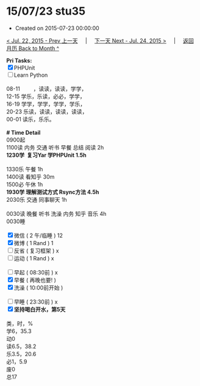 # 15/07/23 stu35

- Created on 2015-07-23 00:00:00

[< Jul. 22, 2015 - Prev 上一天](_archived/lifelogs/2015/07/d22.md) &nbsp; &nbsp; | &nbsp; &nbsp; [下一天 Next - Jul. 24, 2015 >](_archived/lifelogs/2015/07/d24.md) &nbsp; &nbsp; |  &nbsp; &nbsp; [返回月历 Back to Month ^](_archived/lifelogs/2015/07/index.md)
<br/><div><b>Pri Tasks:</b></div><div><input checked="true" type="checkbox"/>PHPUnit</div><div><input type="checkbox"/>Learn Python</div><div><br/></div><div>08-11         ，读读，读读，学学，</div><div>12-15 学乐，乐读，必必，学学，</div><div>16-19 学学，学学，学学，学乐，</div><div>20-23 乐读，读读，读读，读读，</div><div>00-01 读乐，乐乐。</div><div><br/></div><div><b># Time Detail</b></div><div>0900起</div><div>1100读 内务 交通 听书 早餐 总结 阅读 2h</div><div><b>1230学  复习Yar 学PHPUnit 1.5h</b></div><div><br/></div><div>1330乐 午餐 1h</div><div>1400读 看知乎 30m</div><div>1500必 午休 1h</div><div><b>1930学 理解测试方式 Rsync方法 4.5h</b></div><div>2030乐 交通 同事聊天 1h</div><div><br/></div><div>0030读 晚餐 听书 洗澡 内务 知乎 音乐 4h</div><div>0030睡</div><div><br/></div><div><input checked="true" type="checkbox"/>微信 ( 2 午/临睡 ) 12</div><div><input checked="true" type="checkbox"/>微博 ( 1 Rand ) 1</div><div><input type="checkbox"/>反省 ( 复习框架 ) x</div><div><input type="checkbox"/>运动 ( 1 Rand ) x</div><div><br/></div><div><input type="checkbox"/>早起 ( 08:30前 ) x</div><div><input checked="true" type="checkbox"/>早餐 ( 再晚也要! )</div><div><input checked="true" type="checkbox"/>洗澡 ( 10:00前开始 )</div><div><br/></div><div><input type="checkbox"/>早睡 ( 23:30前 ) x</div><div><b><input checked="true" type="checkbox"/></b><b>坚持喝白开水，第5天</b></div><div><br/></div><div>类，时，%</div><div>学6，35.3</div><div>动0</div><div>读6.5，38.2</div><div>乐3.5，20.6</div><div>必1，5.9</div><div>废0</div><div>总17</div>
